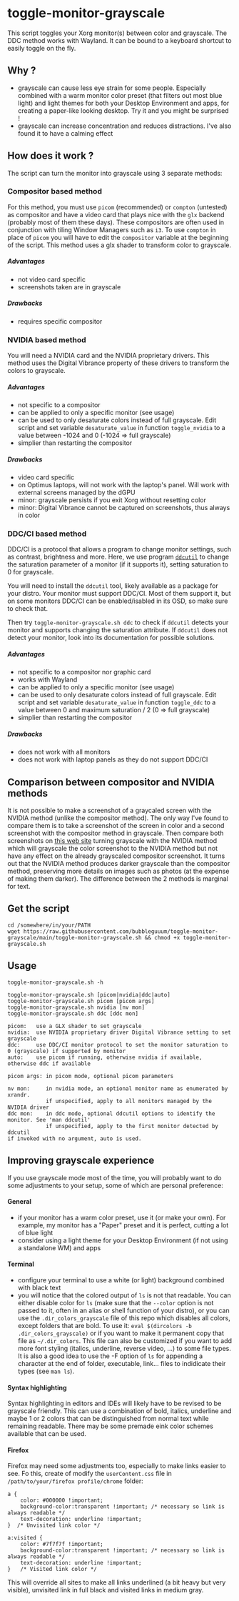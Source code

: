 # toggle-monitor-grayscale
This script toggles your Xorg monitor(s) between color and grayscale.  The DDC method works with Wayland.
It can be bound to a keyboard shortcut to easily toggle on the fly.

## Why ?

- grayscale can cause less eye strain for some people. 
Especially combined with a warm monitor color preset (that filters out most blue light) and light themes
for both your Desktop Environment and apps, for creating a paper-like looking desktop.
Try it and you might be surprised !
- grayscale can increase concentration and reduces distractions. I've also found it to have a calming effect

## How does it work ?

The script can turn the monitor into grayscale using 3 separate methods:

### Compositor based method

For this method, you must use `picom` (recommended) or `compton` (untested) as compositor and have a video card 
that plays nice with the `glx` backend (probably most of them these days).
These compositors are often used in conjunction with tiling Window Managers such as `i3`.
To use `compton` in place of `picom` you will have to edit the `compositor` variable at the beginning of the script.
This method uses a glx shader to transform color to grayscale.

##### Advantages

- not video card specific
- screenshots taken are in grayscale

##### Drawbacks

- requires specific compositor

### NVIDIA based method

You will need a NVIDIA card and the NVIDIA proprietary drivers.
This method uses the Digital Vibrance property of these drivers to transform the 
colors to grayscale.

##### Advantages

- not specific to a compositor
- can be applied to only a specific monitor (see usage)
- can be used to only desaturate colors instead of full grayscale. 
  Edit script and set variable `desaturate_value` in function `toggle_nvidia` to a value between -1024 and 0 (-1024 => full grayscale)
- simplier than restarting the compositor  

##### Drawbacks

- video card specific
- on Optimus laptops, will not work with the laptop's panel. Will work with external screens managed by the dGPU
- minor: grayscale persists if you exit Xorg without resetting color
- minor: Digital Vibrance cannot be captured on screenshots, thus always in color

### DDC/CI based method

DDC/CI is a protocol that allows a program to change monitor settings, such as contrast, brightness and more.
Here, we use program [`ddcutil`](https://github.com/rockowitz/ddcutil/) to change the saturation parameter of a monitor (if it supports it), setting saturation to 0 for grayscale.

You will need to install the `ddcutil` tool, likely available as a package for your distro.
Your monitor must support DDC/CI. Most of them support it, but on some monitors DDC/CI can be enabled/isabled in its OSD, so make sure
to check that.

Then try `toggle-monitor-grayscale.sh ddc` to check if `ddcutil` detects your monitor and supports changing the saturation attribute.
If `ddcutil` does not detect your monitor, look into its documentation for possible solutions.

##### Advantages

- not specific to a compositor nor graphic card
- works with Wayland
- can be applied to only a specific monitor (see usage)
- can be used to only desaturate colors instead of full grayscale. 
  Edit script and set variable `desaturate_value` in function `toggle_ddc` to a value between 0 and maximum saturation / 2 (0 => full grayscale)
- simplier than restarting the compositor  

##### Drawbacks

- does not work with all monitors
- does not work with laptop panels as they do not support DDC/CI 

## Comparison between compositor and NVIDIA methods

It is not possible to make a screenshot of a graycaled screen with the NVIDIA method (unlike the compositor method).
The only way I've found to compare them is to take a screenshot of the screen in color and a second screenshot with the compositor method in grayscale.
Then compare both screenshots on [this web site](https://www.diffchecker.com/image-diff/) turning grayscale with the NVIDIA method which will grayscale the color screenshot 
to the NVIDIA method but not have any effect on the already grayscaled compositor screenshot.
It turns out that the NVIDIA method produces darker grayscale than the compositor method, preserving more details on images such as photos (at the expense of
making them darker). The difference between the 2 methods is marginal for text.

## Get the script

```
cd /somewhere/in/your/PATH
wget https://raw.githubusercontent.com/bubbleguuum/toggle-monitor-grayscale/main/toggle-monitor-grayscale.sh && chmod +x toggle-monitor-grayscale.sh
```

## Usage

```
toggle-monitor-grayscale.sh -h

toggle-monitor-grayscale.sh [picom|nvidia|ddc|auto]
toggle-monitor-grayscale.sh picom [picom args]
toggle-monitor-grayscale.sh nvidia [nv mon]
toggle-monitor-grayscale.sh ddc [ddc mon]

picom:   use a GLX shader to set grayscale
nvidia:  use NVIDIA proprietary driver Digital Vibrance setting to set grayscale
ddc:     use DDC/CI monitor protocol to set the monitor saturation to 0 (grayscale) if supported by monitor
auto:    use picom if running, otherwise nvidia if available, otherwise ddc if available

picom args: in picom mode, optional picom parameters

nv mon:     in nvidia mode, an optional monitor name as enumerated by xrandr.
            if unspecified, apply to all monitors managed by the NVIDIA driver
ddc mon:    in ddc mode, optional ddcutil options to identify the monitor. See 'man ddcutil'
            if unspecified, apply to the first monitor detected by ddcutil
if invoked with no argument, auto is used.
```

## Improving grayscale experience

If you use grayscale mode most of the time, you will probably want to do some adjustments to your setup,
some of which are personal preference:

#### General

- if your monitor has a warm color preset, use it (or make your own). For example, my monitor has a "Paper" preset and it is perfect, cutting a lot of blue light
- consider using a light theme for your Desktop Environment (if not using a standalone WM) and apps


#### Terminal

- configure your terminal to use a white (or light) background combined with black text
- you will notice that the colored output of `ls` is not that readable. You can either disable color for `ls` (make sure 
that the `--color` option is not passed to it, often in an alias or shell function of your distro), or you can use the `.dir_colors_grayscale` file of this
repo which disables all colors, except folders that are bold. To use it: `eval $(dircolors -b .dir_colors_grayscale)` or if you want to make it permanent
copy that file as `~/.dir_colors`. This file can also be customized if you want to add more font styling (italics, underline, reverse video, ...) to some file types. It is also a good idea to use the -F option of `ls` for appending a character at the end of folder, executable, link... files to indidicate their types (see `man ls`).

#### Syntax highlighting

Syntax highlighting in editors and IDEs will likely have to be revised to be grayscale friendly. This can use a combination of bold, italics, underline and maybe 1 or 2 colors that can be distinguished from normal text while remaining readable. There may be some premade eink color schemes available that can be used.

#### Firefox

Firefox may need some adjustments too, especially to make links easier to see. 
Fo this, create of modify the `userContent.css` file in `/path/to/your/firefox profile/chrome` folder:

```
a {
    color: #000000 !important;
    background-color:transparent !important; /* necessary so link is always readable */
    text-decoration: underline !important; 
}  /* Unvisited link color */

a:visited {
    color: #7f7f7f !important;
    background-color:transparent !important; /* necessary so link is always readable */
    text-decoration: underline !important; 
}   /* Visited link color */

```

This will override all sites to make all links underlined (a bit heavy but very visible), unvisited link in full black and visited links in medium gray.
